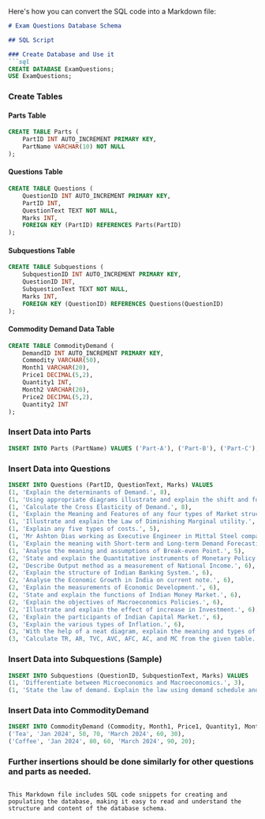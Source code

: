 Here's how you can convert the SQL code into a Markdown file:

```markdown
# Exam Questions Database Schema

## SQL Script

### Create Database and Use it
```sql
CREATE DATABASE ExamQuestions;
USE ExamQuestions;
```

### Create Tables

#### Parts Table
```sql
CREATE TABLE Parts (
    PartID INT AUTO_INCREMENT PRIMARY KEY,
    PartName VARCHAR(10) NOT NULL
);
```

#### Questions Table
```sql
CREATE TABLE Questions (
    QuestionID INT AUTO_INCREMENT PRIMARY KEY,
    PartID INT,
    QuestionText TEXT NOT NULL,
    Marks INT,
    FOREIGN KEY (PartID) REFERENCES Parts(PartID)
);
```

#### Subquestions Table
```sql
CREATE TABLE Subquestions (
    SubquestionID INT AUTO_INCREMENT PRIMARY KEY,
    QuestionID INT,
    SubquestionText TEXT NOT NULL,
    Marks INT,
    FOREIGN KEY (QuestionID) REFERENCES Questions(QuestionID)
);
```

#### Commodity Demand Data Table
```sql
CREATE TABLE CommodityDemand (
    DemandID INT AUTO_INCREMENT PRIMARY KEY,
    Commodity VARCHAR(50),
    Month1 VARCHAR(20),
    Price1 DECIMAL(5,2),
    Quantity1 INT,
    Month2 VARCHAR(20),
    Price2 DECIMAL(5,2),
    Quantity2 INT
);
```

### Insert Data into Parts
```sql
INSERT INTO Parts (PartName) VALUES ('Part-A'), ('Part-B'), ('Part-C');
```

### Insert Data into Questions
```sql
INSERT INTO Questions (PartID, QuestionText, Marks) VALUES 
(1, 'Explain the determinants of Demand.', 8),
(1, 'Using appropriate diagrams illustrate and explain the shift and forces behind the demand curve.', 8),
(1, 'Calculate the Cross Elasticity of Demand.', 8),
(1, 'Explain the Meaning and Features of any four types of Market structures of economy.', 5),
(1, 'Illustrate and explain the Law of Diminishing Marginal utility.', 5),
(1, 'Explain any five types of costs.', 5),
(1, 'Mr Ashton Dias working as Executive Engineer in Mittal Steel company due to 5 its reasonable demand has increased his pay scale from Rs. 225 K for 50 months to Rs. 350 K for 90 months from the period of 2022 to 2027. Find the Income Elasticity of Demand.', 5),
(1, 'Explain the meaning with Short-term and Long-term Demand Forecasting.', 5),
(1, 'Analyse the meaning and assumptions of Break-even Point.', 5),
(2, 'State and explain the Quantitative instruments of Monetary Policy.', 6),
(2, 'Describe Output method as a measurement of National Income.', 6),
(2, 'Explain the structure of Indian Banking System.', 6),
(2, 'Analyse the Economic Growth in India on current note.', 6),
(2, 'Explain the measurements of Economic Development.', 6),
(2, 'State and explain the functions of Indian Money Market.', 6),
(2, 'Explain the objectives of Macroeconomics Policies.', 6),
(2, 'Illustrate and explain the effect of increase in Investment.', 6),
(2, 'Explain the participants of Indian Capital Market.', 6),
(3, 'Explain the various types of Inflation.', 6),
(3, 'With the help of a neat diagram, explain the meaning and types of Price Elasticity of Demand.', 6),
(3, 'Calculate TR, AR, TVC, AVC, AFC, AC, and MC from the given table.', 7);
```

### Insert Data into Subquestions (Sample)
```sql
INSERT INTO Subquestions (QuestionID, SubquestionText, Marks) VALUES 
(1, 'Differentiate between Microeconomics and Macroeconomics.', 3),
(1, 'State the law of demand. Explain the law using demand schedule and demand curve.', 3);
```

### Insert Data into CommodityDemand
```sql
INSERT INTO CommodityDemand (Commodity, Month1, Price1, Quantity1, Month2, Price2, Quantity2) VALUES 
('Tea', 'Jan 2024', 50, 70, 'March 2024', 60, 30),
('Coffee', 'Jan 2024', 80, 60, 'March 2024', 90, 20);
```

### Further insertions should be done similarly for other questions and parts as needed.
```

This Markdown file includes SQL code snippets for creating and populating the database, making it easy to read and understand the structure and content of the database schema.

